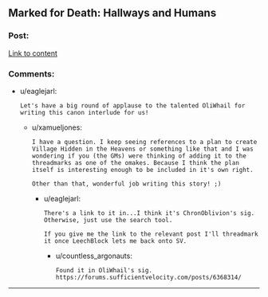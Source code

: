 ## Marked for Death: Hallways and Humans

### Post:

[Link to content](https://forums.sufficientvelocity.com/posts/6736186/)

### Comments:

- u/eaglejarl:
  ```
  Let's have a big round of applause to the talented OliWhail for writing this canon interlude for us!
  ```

  - u/xamueljones:
    ```
    I have a question. I keep seeing references to a plan to create Village Hidden in the Heavens or something like that and I was wondering if you (the GMs) were thinking of adding it to the threadmarks as one of the omakes. Because I think the plan itself is interesting enough to be included in it's own right.

    Other than that, wonderful job writing this story! ;)
    ```

    - u/eaglejarl:
      ```
      There's a link to it in...I think it's ChronOblivion's sig. Otherwise, just use the search tool.

      If you give me the link to the relevant post I'll threadmark it once LeechBlock lets me back onto SV.
      ```

      - u/countless_argonauts:
        ```
        Found it in OliWhail's sig.  https://forums.sufficientvelocity.com/posts/6368314/
        ```

---

